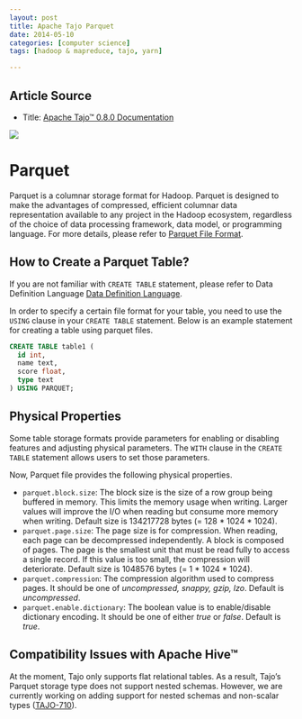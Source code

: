```yaml
---
layout: post
title: Apache Tajo Parquet
date: 2014-05-10
categories: [computer science]
tags: [hadoop & mapreduce, tajo, yarn]

---
```


## Article Source
* Title: [Apache Tajo™ 0.8.0 Documentation](http://tajo.apache.org/docs/0.8.0/table_management/parquet.html)

[![](http://sungsoo.github.com/images/tajo-documentation.png)](http://sungsoo.github.com/images/tajo-documentation.png)

# Parquet
Parquet is a columnar storage format for Hadoop. Parquet is designed to make the advantages of compressed, efficient columnar data representation available to any project in the Hadoop ecosystem, regardless of the choice of data processing framework, data model, or programming language. For more details, please refer to [Parquet File Format](http://parquet.io/).

## How to Create a Parquet Table?
If you are not familiar with `CREATE TABLE` statement, please refer to Data Definition Language [Data Definition Language](http://tajo.apache.org/docs/0.8.0/sql_language/ddl.html).

In order to specify a certain file format for your table, you need to use the `USING` clause in your `CREATE TABLE` statement. Below is an example statement for creating a table using parquet files.

```sql
CREATE TABLE table1 (
  id int,
  name text,
  score float,
  type text
) USING PARQUET;
```

## Physical Properties
Some table storage formats provide parameters for enabling or disabling features and adjusting physical parameters. The `WITH` clause in the `CREATE TABLE` statement allows users to set those parameters.

Now, Parquet file provides the following physical properties.

* `parquet.block.size`: The block size is the size of a row group being buffered in memory. This limits the memory usage when writing. Larger values will improve the I/O when reading but consume more memory when writing. Default size is 134217728 bytes (= 128 * 1024 * 1024).
* `parquet.page.size`: The page size is for compression. When reading, each page can be decompressed independently. A block is composed of pages. The page is the smallest unit that must be read fully to access a single record. If this value is too small, the compression will deteriorate. Default size is 1048576 bytes (= 1 * 1024 * 1024).
* `parquet.compression`: The compression algorithm used to compress pages. It should be one of *uncompressed, snappy, gzip, lzo*. Default is *uncompressed*.
* `parquet.enable.dictionary`: The boolean value is to enable/disable dictionary encoding. It should be one of either *true* or *false*. Default is *true*.

## Compatibility Issues with Apache Hive™
At the moment, Tajo only supports flat relational tables. As a result, Tajo’s Parquet storage type does not support nested schemas. However, we are currently working on adding support for nested schemas and non-scalar types ([TAJO-710](https://issues.apache.org/jira/browse/TAJO-710)).